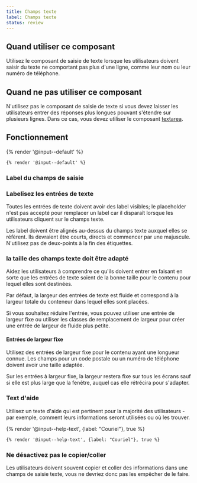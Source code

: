 ```yaml
---
title: Champs texte
label: Champs texte
status: review
---
```


## Quand utiliser ce composant

Utilisez le composant de saisie de texte lorsque les utilisateurs doivent saisir
du texte ne comportant pas plus d'une ligne, comme leur nom ou leur numéro de
téléphone.

## Quand ne pas utiliser ce composant

N'utilisez pas le composant de saisie de texte si vous devez laisser les
utilisateurs entrer des réponses plus longues pouvant s'étendre sur plusieurs
lignes. Dans ce cas, vous devez utiliser le composant [textarea](./textarea).

## Fonctionnement

<div class="foehn-example">
{% render '@input--default' %}
</div>

```html
{% render '@input--default' %}
```

### Label du champs de saisie

### Labelisez les entrées de texte

Toutes les entrées de texte doivent avoir des label visibles; le placeholder
n'est pas accepté pour remplacer un label car il disparaît lorsque les
utilisateurs cliquent sur le champs texte.

Les label doivent être alignés au-dessus du champs texte auxquel elles se
réfèrent. Ils devraient être courts, directs et commencer par une majuscule.
N'utilisez pas de deux-points à la fin des étiquettes.  

### la taille des champs texte doit être adapté

Aidez les utilisateurs à comprendre ce qu'ils doivent entrer en faisant en sorte
que les entrées de texte soient de la bonne taille pour le contenu pour lequel
elles sont destinées.

Par défaut, la largeur des entrées de texte est fluide et correspond à la
largeur totale du conteneur dans lequel elles sont placées.

Si vous souhaitez réduire l'entrée, vous pouvez utiliser une entrée de largeur
fixe ou utiliser les classes de remplacement de largeur pour créer une entrée de
largeur de fluide plus petite.

#### Entrées de largeur fixe

Utilisez des entrées de largeur fixe pour le contenu ayant une longueur
connue. Les champs pour un code postale ou un numéro de téléphone doivent avoir
une taille adaptée.

Sur les entrées à largeur fixe, la largeur restera fixe sur tous les écrans sauf
si elle est plus large que la fenêtre, auquel cas elle rétrécira pour s'adapter.

### Text d'aide

Utilisez un texte d'aide qui est pertinent pour la majorité des utilisateurs -
par exemple, comment leurs informations seront utilisées ou où les trouver.

<div class="foehn-example">
{% render '@input--help-text', {label: "Couriel"}, true %}
</div>

```html
{% render '@input--help-text', {label: "Couriel"}, true %}
```

### Ne désactivez pas le copier/coller

Les utilisateurs doivent souvent copier et coller des informations dans une
champs de saisie texte, vous ne devriez donc pas les empêcher de le faire.


